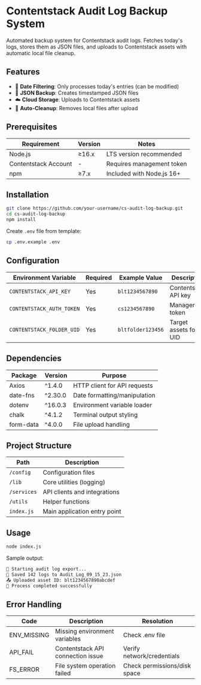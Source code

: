 
# Contentstack Audit Log Backup System
Automated  backup system for Contentstack audit logs. Fetches today's logs, stores them as JSON files, and uploads to Contentstack assets with automatic local file cleanup.

## Features

- 📅 **Date Filtering**: Only processes today's entries (can be modified)
- 💾 **JSON Backup**: Creates timestamped JSON files
- ☁️ **Cloud Storage**: Uploads to Contentstack assets
- 🧹 **Auto-Cleanup**: Removes local files after upload

## Prerequisites

| Requirement | Version | Notes |
 |----------------------|----------|------------------------------------| 
 | Node.js | ≥16.x | LTS version recommended |
| Contentstack Account | - | Requires management token |
| npm | ≥7.x | Included with Node.js 16+ | 
## Installation

```bash
git clone https://github.com/your-username/cs-audit-log-backup.git
cd cs-audit-log-backup
npm install
```

Create `.env` file from template:
```bash
cp .env.example .env
```

## Configuration

| Environment Variable | Required | Example Value | Description | 
|----------------------------|----------|----------------------------|-----------------------------|
 | `CONTENTSTACK_API_KEY` | Yes | `blt1234567890` | Contentstack API key |
| `CONTENTSTACK_AUTH_TOKEN` | Yes | `cs1234567890` | Management token |
| `CONTENTSTACK_FOLDER_UID` | Yes | `bltfolder123456` | Target assets folder UID | 
## Dependencies

| Package | Version | Purpose |
 |---------------|-----------|-------------------------------| 
 | Axios | ^1.4.0 | HTTP client for API requests |
| date-fns | ^2.30.0 | Date formatting/manipulation |
| dotenv | ^16.0.3 | Environment variable loader |
| chalk | ^4.1.2 | Terminal output styling |
| form-data | ^4.0.0 | File upload handling | 
## Project Structure

| Path | Description | 
|---------------------|--------------------------------------| 
| `/config` | Configuration files |
| `/lib` | Core utilities (logging) |
| `/services` | API clients and integrations |
| `/utils` | Helper functions |
| `index.js` | Main application entry point | 
## Usage

```bash
node index.js
```

Sample output:
```bash
🚀 Starting audit log export...
💾 Saved 142 logs to Audit_Log_09_15_23.json
📤 Uploaded asset ID: blt1234567890abcdef
🎉 Process completed successfully
```

## Error Handling

| Code | Description | Resolution | 
|------------|------------------------------------|--------------------------------| 
| ENV_MISSING| Missing environment variables | Check .env file |
| API_FAIL | Contentstack API connection issue | Verify network/credentials |
| FS_ERROR | File system operation failed | Check permissions/disk space |

